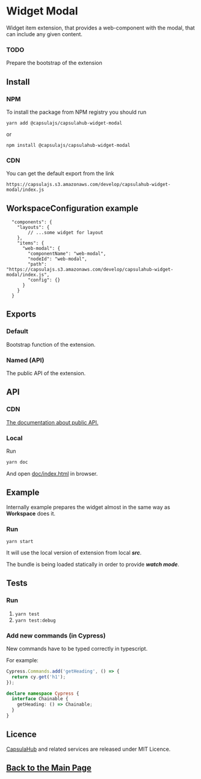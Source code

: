 # Widget Modal

Widget item extension, that provides a web-component with the modal, that can include any given content.

### TODO

Prepare the bootstrap of the extension 

## Install

### NPM

To install the package from NPM registry you should run

    yarn add @capsulajs/capsulahub-widget-modal

or

    npm install @capsulajs/capsulahub-widget-modal

### CDN

You can get the default export from the link

    https://capsulajs.s3.amazonaws.com/develop/capsulahub-widget-modal/index.js

## WorkspaceConfiguration example

      "components": {
        "layouts": {
            // ...some widget for layout
        },
        "items": {
          "web-modal": {
            "componentName": "web-modal",
            "nodeId": "web-modal",
            "path": "https://capsulajs.s3.amazonaws.com/develop/capsulahub-widget-modal/index.js",
            "config": {}
          }
        }
      }

## Exports

### Default

Bootstrap function of the extension.

### Named (API)

The public API of the extension.

## API

### CDN

[The documentation about public API.](https://capsulajs.s3.amazonaws.com/develop/capsulahub-widget-modal/doc/index.html)

### Local

Run 

```bash
yarn doc
```

And open [doc/index.html](./doc/index.html) in browser.

## Example

Internally example prepares the widget almost in the same way as **Workspace** does it.

### Run

`yarn start`

It will use the local version of extension from local **_src_**.

The bundle is being loaded statically in order to provide **_watch mode_**.

## Tests

### Run

1) `yarn test`
2) `yarn test:debug`

### Add new commands (in Cypress)

New commands have to be typed correctly in typescript.

For example:

```typescript
Cypress.Commands.add('getHeading', () => {
  return cy.get('h1');
});

declare namespace Cypress {
  interface Chainable {
    getHeading: () => Chainable;
  }
}
```

## Licence

[CapsulaHub](https://github.com/capsulajs/capsulahub) and related services are released under MIT Licence.

## [Back to the Main Page](../../README.md)
